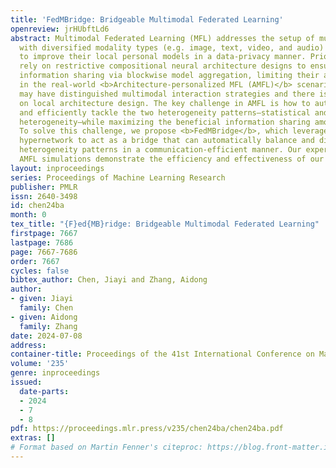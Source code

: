 ```yaml
---
title: 'FedMBridge: Bridgeable Multimodal Federated Learning'
openreview: jrHUbftLd6
abstract: Multimodal Federated Learning (MFL) addresses the setup of multiple clients
  with diversified modality types (e.g. image, text, video, and audio) working together
  to improve their local personal models in a data-privacy manner. Prior MFL works
  rely on restrictive compositional neural architecture designs to ensure inter-client
  information sharing via blockwise model aggregation, limiting their applicability
  in the real-world <b>Architecture-personalized MFL (AMFL)</b> scenarios, where clients
  may have distinguished multimodal interaction strategies and there is no restriction
  on local architecture design. The key challenge in AMFL is how to automatically
  and efficiently tackle the two heterogeneity patterns–statistical and architecture
  heterogeneity–while maximizing the beneficial information sharing among clients.
  To solve this challenge, we propose <b>FedMBridge</b>, which leverages a topology-aware
  hypernetwork to act as a bridge that can automatically balance and digest the two
  heterogeneity patterns in a communication-efficient manner. Our experiments on four
  AMFL simulations demonstrate the efficiency and effectiveness of our proposed approach.
layout: inproceedings
series: Proceedings of Machine Learning Research
publisher: PMLR
issn: 2640-3498
id: chen24ba
month: 0
tex_title: "{F}ed{MB}ridge: Bridgeable Multimodal Federated Learning"
firstpage: 7667
lastpage: 7686
page: 7667-7686
order: 7667
cycles: false
bibtex_author: Chen, Jiayi and Zhang, Aidong
author:
- given: Jiayi
  family: Chen
- given: Aidong
  family: Zhang
date: 2024-07-08
address:
container-title: Proceedings of the 41st International Conference on Machine Learning
volume: '235'
genre: inproceedings
issued:
  date-parts:
  - 2024
  - 7
  - 8
pdf: https://proceedings.mlr.press/v235/chen24ba/chen24ba.pdf
extras: []
# Format based on Martin Fenner's citeproc: https://blog.front-matter.io/posts/citeproc-yaml-for-bibliographies/
---
```

